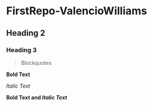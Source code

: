# FirstRepo-ValencioWilliams
## Heading 2
### Heading 3
> Blockquotes

**Bold Text** 

*Italic Text*

**Bold Text and _Italic Text_**
